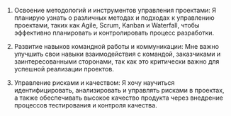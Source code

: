 1. Освоение методологий и инструментов управления проектами: Я планирую узнать о различных методах и подходах к управлению проектами, таких как Agile, Scrum, Kanban и Waterfall, чтобы эффективно планировать и контролировать процесс разработки.

2. Развитие навыков командной работы и коммуникации: Мне важно улучшить свои навыки взаимодействия с командой, заказчиками и заинтересованными сторонами, так как это критически важно для успешной реализации проектов.

3. Управление рисками и качеством: Я хочу научиться идентифицировать, анализировать и управлять рисками в проектах, а также обеспечивать высокое качество продукта через внедрение процессов тестирования и контроля качества.